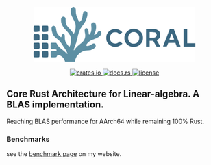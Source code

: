 <p align="center">
  <img src="https://github.com/devdeliw/CORAL/blob/main/coral_logo.png"/ width="75%">
</p>

<p align="center">
  <a href="https://crates.io/crates/coral">
    <img src="https://img.shields.io/crates/v/coral-blas.svg?style=flat-square" alt="crates.io">
  </a>
  <a href="https://docs.rs/coral">
    <img src="https://docs.rs/coral-blas/badge.svg?style=flat-square" alt="docs.rs">
  </a>
  <a href="https://opensource.org/licenses/MIT">
    <img src="https://img.shields.io/badge/license-MIT-blue.svg?style=flat-square" alt="license">
  </a>
</p>

## Core Rust Architecture for Linear-algebra. A BLAS implementation. 

Reaching BLAS performance for AArch64 while remaining 100% Rust. 

### Benchmarks 

see the [benchmark page](https://dev-undergrad.dev/posts/benchmarks/) on my website. 

